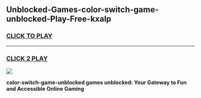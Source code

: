
## Unblocked-Games-color-switch-game-unblocked-Play-Free-kxalp
<h3>
<a href="https://premium76.site?title=color-switch-game-unblocked&ref=10A">CLICK TO PLAY</a></h3>
<hr>

<h3>
<a href="https://premium76.site?title=color-switch-game-unblocked&ref=10A">CLICK 2 PLAY</a>
  
</h3>

<a href="https://premium76.site?title=color-switch-game-unblocked&ref=10A"><img src="https://clearcache.store/games.png"></a>


**color-switch-game-unblocked games unblocked: Your Gateway to Fun and Accessible Online Gaming**

